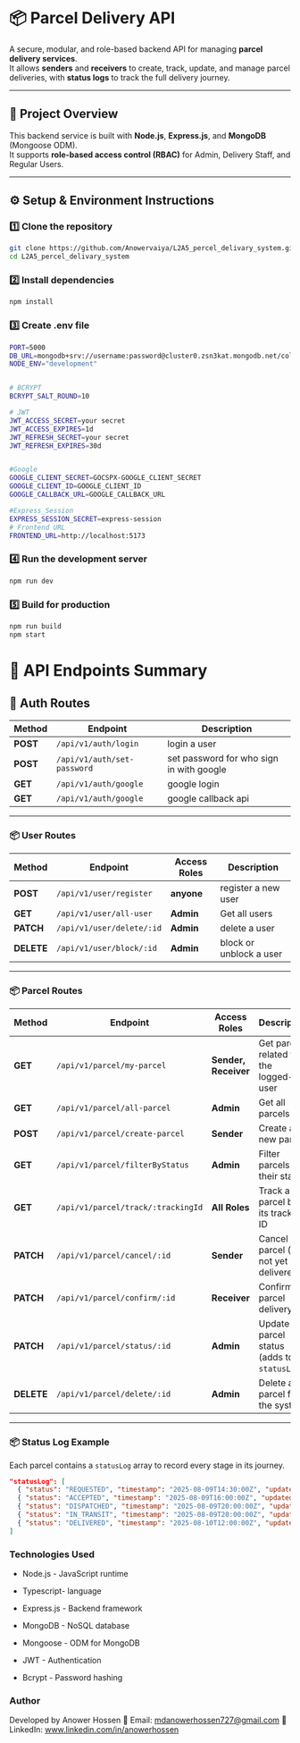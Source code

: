 # 📦 Parcel Delivery API

A secure, modular, and role-based backend API for managing **parcel delivery services**.  
It allows **senders** and **receivers** to create, track, update, and manage parcel deliveries, with **status logs** to track the full delivery journey.

---

## 🚀 Project Overview

This backend service is built with **Node.js**, **Express.js**, and **MongoDB** (Mongoose ODM).  
It supports **role-based access control (RBAC)** for Admin, Delivery Staff, and Regular Users.

---

## ⚙️ Setup & Environment Instructions

### 1️⃣ Clone the repository
```bash
git clone https://github.com/Anowervaiya/L2A5_percel_delivary_system.git
cd L2A5_percel_delivary_system

```
### 2️⃣ Install dependencies
```bash
npm install
```

### 3️⃣ Create .env file

```bash
PORT=5000
DB_URL=mongodb+srv://username:password@cluster0.zsn3kat.mongodb.net/collection-name?retryWrites=true&w=majority&appName=Cluster0
NODE_ENV="development"


# BCRYPT
BCRYPT_SALT_ROUND=10

# JWT
JWT_ACCESS_SECRET=your secret
JWT_ACCESS_EXPIRES=1d
JWT_REFRESH_SECRET=your secret
JWT_REFRESH_EXPIRES=30d


#Google 
GOOGLE_CLIENT_SECRET=GOCSPX-GOOGLE_CLIENT_SECRET
GOOGLE_CLIENT_ID=GOOGLE_CLIENT_ID
GOOGLE_CALLBACK_URL=GOOGLE_CALLBACK_URL

#Express_Session
EXPRESS_SESSION_SECRET=express-session
# Frontend URL
FRONTEND_URL=http://localhost:5173

```

### 4️⃣ Run the development server
```bash
npm run dev
```

### 5️⃣ Build for production

```bash
npm run build
npm start
```


# 📍 API Endpoints Summary

## 🔐 Auth Routes
| Method | Endpoint              | Description |
|--------|-----------------------|-------------|
| **POST** | `/api/v1/auth/login` | login a  user|
| **POST** | `/api/v1/auth/set-password`    | set password for who sign in with google |
| **GET**  | `/api/v1/auth/google`       | google login |
| **GET**  | `/api/v1/auth/google`       | google callback api |

---

### 📦 User Routes

| Method  | Endpoint                  | Access Roles        | Description |
|---------|---------------------------|--------------------|-------------|
| **POST**    | `/api/v1/user/register`          | **anyone** | register a new user|
| **GET**    | `/api/v1/user/all-user`         | **Admin**           | Get all users |
| **PATCH**  | `/api/v1/user/delete/:id`         | **Admin**           | delete a user |
| **DELETE** | `/api/v1/user/block/:id`         | **Admin**           |block or unblock a user|

---


### 📦 Parcel Routes

| Method  | Endpoint                  | Access Roles        | Description |
|---------|---------------------------|--------------------|-------------|
| **GET**    | `/api/v1/parcel/my-parcel`          | **Sender, Receiver** | Get parcels related to the logged-in user |
| **GET**    | `/api/v1/parcel/all-parcel`         | **Admin**           | Get all parcels |
| **POST**   | `/api/v1/parcel/create-parcel`      | **Sender**          | Create a new parcel |
| **GET**    | `/api/v1/parcel/filterByStatus`     | **Admin**           | Filter parcels by their status |
| **GET**    | `/api/v1/parcel/track/:trackingId`  | **All Roles**       | Track a parcel by its tracking ID |
| **PATCH**  | `/api/v1/parcel/cancel/:id`         | **Sender**          | Cancel a parcel (if not yet delivered) |
| **PATCH**  | `/api/v1/parcel/confirm/:id`        | **Receiver**        | Confirm parcel delivery |
| **PATCH**  | `/api/v1/parcel/status/:id`         | **Admin**           | Update parcel status (adds to `statusLog`) |
| **DELETE** | `/api/v1/parcel/delete/:id`         | **Admin**           | Delete a parcel from the system |

---

### 📦 Status Log Example
Each parcel contains a `statusLog` array to record every stage in its journey.

```json
"statusLog": [
  { "status": "REQUESTED", "timestamp": "2025-08-09T14:30:00Z", "updatedBy": "senderId" },
  { "status": "ACCEPTED", "timestamp": "2025-08-09T16:00:00Z", "updatedBy": "adminId" },
  { "status": "DISPATCHED", "timestamp": "2025-08-09T20:00:00Z", "updatedBy": "adminId" },
  { "status": "IN_TRANSIT", "timestamp": "2025-08-09T20:00:00Z", "updatedBy": "adminId" },
  { "status": "DELIVERED", "timestamp": "2025-08-10T12:00:00Z", "updatedBy": "recieverId" }
]
```

###  Technologies Used

- Node.js - JavaScript runtime
  
- Typescript- language

- Express.js - Backend framework

- MongoDB - NoSQL database

- Mongoose - ODM for MongoDB

- JWT - Authentication

- Bcrypt - Password hashing


### Author
Developed by Anower Hossen
📧 Email: mdanowerhossen727@gmail.com
🔗 LinkedIn: www.linkedin.com/in/anowerhossen








